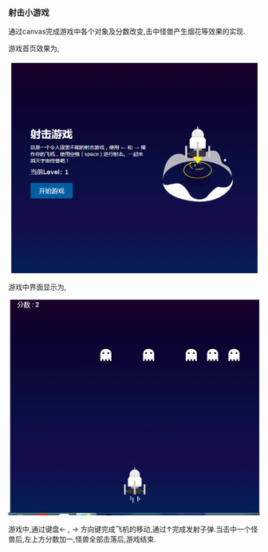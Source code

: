 ### 射击小游戏

通过canvas完成游戏中各个对象及分数改变,击中怪兽产生烟花等效果的实现.

游戏首页效果为,

![image](https://github.com/lestatice2016/shot-game/blob/master/screenShots/shot-1.PNG)

游戏中界面显示为,

![image](https://github.com/lestatice2016/shot-game/blob/master/screenShots/shot-2.PNG)

游戏中,通过键盘← , → 方向键完成飞机的移动,通过↑完成发射子弹.当击中一个怪兽后,左上方分数加一,怪兽全部击落后,游戏结束.

